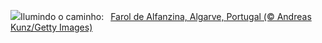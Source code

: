 ![](https://www.bing.com/th?id=OHR.AlfanzinaLighthouse_PT-BR6712020565_UHD.jpg&w=1000)Ilumindo o caminho:&nbsp;&ensp;[Farol de Alfanzina, Algarve, Portugal (© Andreas Kunz/Getty Images)](https://www.bing.com/th?id=OHR.AlfanzinaLighthouse_PT-BR6712020565_UHD.jpg)
<br><br/>
